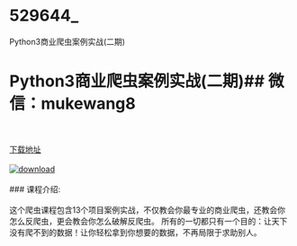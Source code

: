 # 529644_
Python3商业爬虫案例实战(二期)
# Python3商业爬虫案例实战(二期)## 微信：mukewang8
<br/></br>[下载地址](http://www.36tz.cn/article/529644 "下载地址")
<br/></br>[![download](http://36tz.cn/muke_img/2019_12_1-44-300x206.png "下载地址")](http://www.36tz.cn/article/529644 "下载地址")
<br/></br>### 课程介绍:<br/></br>这个爬虫课程包含13个项目案例实战，不仅教会你最专业的商业爬虫，还教会你怎么反爬虫，更会教会你怎么破解反爬虫。
所有的一切都只有一个目的：让天下没有爬不到的数据！让你轻松拿到你想要的数据，不再局限于求助别人。

 

